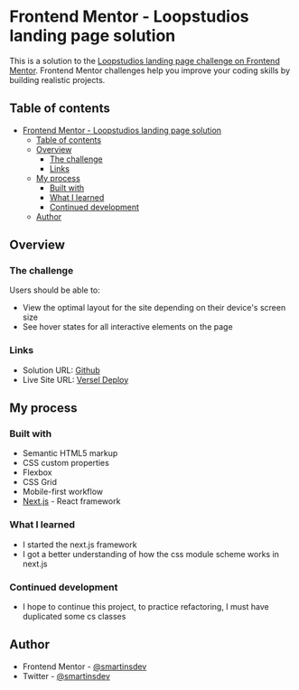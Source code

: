 # Frontend Mentor - Loopstudios landing page solution

This is a solution to the [Loopstudios landing page challenge on Frontend Mentor](https://www.frontendmentor.io/challenges/loopstudios-landing-page-N88J5Onjw). Frontend Mentor challenges help you improve your coding skills by building realistic projects. 

## Table of contents

- [Frontend Mentor - Loopstudios landing page solution](#frontend-mentor---loopstudios-landing-page-solution)
  - [Table of contents](#table-of-contents)
  - [Overview](#overview)
    - [The challenge](#the-challenge)
    - [Links](#links)
  - [My process](#my-process)
    - [Built with](#built-with)
    - [What I learned](#what-i-learned)
    - [Continued development](#continued-development)
  - [Author](#author)
## Overview

### The challenge

Users should be able to:

- View the optimal layout for the site depending on their device's screen size
- See hover states for all interactive elements on the page

### Links

- Solution URL: [Github](https://github.com/smartinsdev/-loopstudios-landing-page)
- Live Site URL: [Versel Deploy](https://loopstudios-landing-page-smartinsdev.vercel.app/)

## My process

### Built with

- Semantic HTML5 markup
- CSS custom properties
- Flexbox
- CSS Grid
- Mobile-first workflow
- [Next.js](https://nextjs.org/) - React framework

### What I learned

- I started the next.js framework
- I got a better understanding of how the css module scheme works in next.js
  
### Continued development

- I hope to continue this project, to practice refactoring, I must have duplicated some cs classes

## Author

- Frontend Mentor - [@smartinsdev](https://www.frontendmentor.io/profile/smartinsdev)
- Twitter - [@smartinsdev](https://www.twitter.com/smartinsdev)
